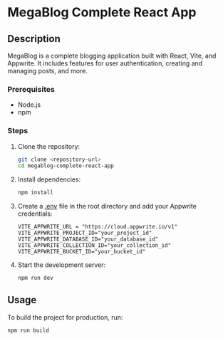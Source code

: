 # MegaBlog Complete React App

## Description

MegaBlog is a complete blogging application built with React, Vite, and Appwrite. It includes features for user authentication, creating and managing posts, and more.

### Prerequisites

- Node.js
- npm

### Steps

1. Clone the repository:

   ```sh
   git clone <repository-url>
   cd megablog-complete-react-app
   ```

2. Install dependencies:

   ```sh
   npm install
   ```

3. Create a [.env](http://_vscodecontentref_/1) file in the root directory and add your Appwrite credentials:

   ```properties
   VITE_APPWRITE_URL = "https://cloud.appwrite.io/v1"
   VITE_APPWRITE_PROJECT_ID="your_project_id"
   VITE_APPWRITE_DATABASE_ID="your_database_id"
   VITE_APPWRITE_COLLECTION_ID="your_collection_id"
   VITE_APPWRITE_BUCKET_ID="your_bucket_id"
   ```

4. Start the development server:
   ```sh
   npm run dev
   ```

## Usage

To build the project for production, run:

```sh
npm run build
```
